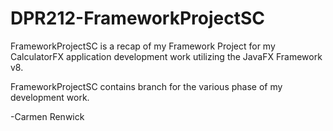 # DPR212-FrameworkProjectSC

FrameworkProjectSC is a recap of my Framework Project
for my CalculatorFX application development 
work utilizing the JavaFX Framework v8.

FrameworkProjectSC contains branch for the 
various phase of my development work.


-Carmen Renwick
